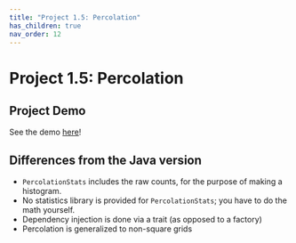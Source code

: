 ```yaml
---
title: "Project 1.5: Percolation"
has_children: true
nav_order: 12
---
```



# Project 1.5: Percolation

## Project Demo

See the demo [here](https://sberkun.github.io/percolation/)!

## Differences from the Java version

 - `PercolationStats` includes the raw counts, for the purpose of making a histogram.
 - No statistics library is provided for `PercolationStats`; you have to do the math yourself.
 - Dependency injection is done via a trait (as opposed to a factory)
 - Percolation is generalized to non-square grids
 